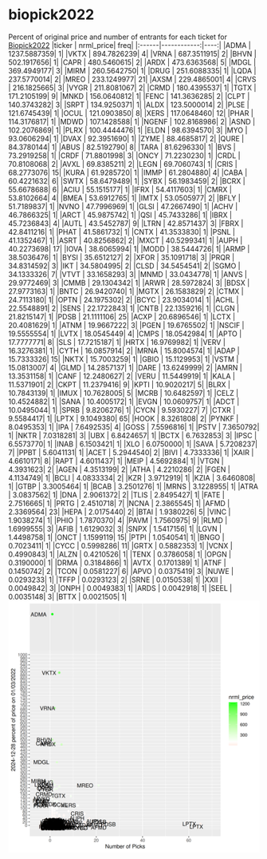 # biopick2022
Percent of original price and number of entrants for each ticket for [Biopick2022](https://twitter.com/hashtag/Biopick2022)
|ticker |   nrml_price| freq|
|:------|------------:|----:|
|ADMA   | 1237.5887359|    1|
|VKTX   |  894.7826239|    4|
|VRNA   |  687.3511915|    2|
|BHVN   |  502.1917656|    1|
|CAPR   |  480.5460615|    2|
|ARDX   |  473.6363568|    5|
|MDGL   |  369.4949177|    3|
|MIRM   |  260.5642750|    1|
|DRUG   |  251.6088335|    1|
|LQDA   |  237.5770014|    2|
|MREO   |  233.1249977|   21|
|AXSM   |  229.4865001|    4|
|CRVS   |  216.1825665|    3|
|VYGR   |  211.8081067|    2|
|CRMD   |  180.4395537|    1|
|TGTX   |  171.2105199|    9|
|MNKD   |  156.0640812|    1|
|FENC   |  141.3636285|    2|
|CLPT   |  140.3743282|    3|
|SRPT   |  134.9250371|    1|
|ALDX   |  123.5000014|    2|
|PLSE   |  121.6745439|    1|
|OCUL   |  121.0903850|    8|
|XERS   |  117.0648460|   12|
|PHAR   |  114.3176817|    1|
|MDWD   |  107.1428588|    1|
|NGENF  |  102.8168986|    2|
|ASND   |  102.2076869|    1|
|PLRX   |  100.4444476|    1|
|ELDN   |   98.6394570|    3|
|MYO    |   93.0606294|    1|
|DVAX   |   92.3951690|    1|
|ZYME   |   88.4685817|    2|
|QURE   |   84.3780144|    1|
|ABUS   |   82.5192790|    8|
|TARA   |   81.6296330|    1|
|BVS    |   73.2919258|    1|
|CRDF   |   71.8801998|    3|
|ONCY   |   71.2230230|    1|
|CRDL   |   70.8108068|    2|
|AVXL   |   69.8385211|    2|
|LEGN   |   69.7060743|    1|
|CRIS   |   68.2773076|   15|
|KURA   |   61.9285720|    1|
|IMMP   |   61.2804880|    4|
|CABA   |   60.4221632|    6|
|SWTX   |   58.6479489|    1|
|SYBX   |   56.1983459|    2|
|BCRX   |   55.6678688|    6|
|ACIU   |   55.1515177|    1|
|IFRX   |   54.4117603|    1|
|CMRX   |   53.8102664|    4|
|BMEA   |   53.6912765|    1|
|IMTX   |   53.0505977|    2|
|BFLY   |   51.7189837|    1|
|NVNO   |   47.7996969|    1|
|GLSI   |   47.2667490|    1|
|ACHV   |   46.7866325|    1|
|ARCT   |   45.9875742|    1|
|QSI    |   45.7433286|    1|
|IBRX   |   45.7236843|    4|
|AUTL   |   43.5452787|    9|
|LTRN   |   42.8571437|    3|
|FBRX   |   42.8411216|    1|
|PHAT   |   41.5861732|    1|
|CNTX   |   41.3533830|    1|
|PSNL   |   41.1352467|    1|
|ASRT   |   40.8256862|    2|
|MXCT   |   40.5299341|    1|
|AUPH   |   40.2273698|   17|
|IOVA   |   38.6065994|    1|
|MODD   |   38.5444726|    1|
|ARMP   |   38.5036476|    1|
|BYSI   |   35.6512127|    2|
|XFOR   |   35.1091718|    3|
|PRQR   |   34.8314592|    3|
|IKT    |   34.5804995|    2|
|CLSD   |   34.5454541|    2|
|SGMO   |   34.1333326|    7|
|VTVT   |   33.1658293|    3|
|MNMD   |   33.0434778|    1|
|ANVS   |   29.9772469|    3|
|CMMB   |   29.1304342|    1|
|ARWR   |   28.5972824|    3|
|BDSX   |   27.9773163|    1|
|BNTC   |   26.9420740|    1|
|MGTX   |   26.1583829|    2|
|CTMX   |   24.7113180|    1|
|OPTN   |   24.1975302|    2|
|BCYC   |   23.9034014|    1|
|ACHL   |   22.5548891|    2|
|SENS   |   22.1722843|    1|
|CNTB   |   22.1359216|    1|
|CLGN   |   21.8215147|    1|
|PDSB   |   21.1111106|   25|
|ACXP   |   20.6896546|    1|
|LCTX   |   20.4081629|    1|
|ATNM   |   19.9667222|    3|
|PGEN   |   19.6765502|    1|
|NSCIF  |   19.5555554|    1|
|LVTX   |   18.0545449|    4|
|CMPS   |   18.0542984|    1|
|APTO   |   17.7777771|    8|
|SLS    |   17.7215187|    1|
|HRTX   |   16.9769982|    1|
|VERV   |   16.3276381|    1|
|CYTH   |   16.0857914|    2|
|MRNA   |   15.8004574|    1|
|ADAP   |   15.7333326|   15|
|NKTX   |   15.7003259|    1|
|GBIO   |   15.1129953|    1|
|VSTM   |   15.0813007|    4|
|GLMD   |   14.2857137|    1|
|DARE   |   13.6249999|    2|
|AMRN   |   13.3531158|    1|
|CANF   |   12.2480627|    2|
|VERU   |   11.5449919|    1|
|KALA   |   11.5371901|    2|
|CKPT   |   11.2379416|    9|
|KPTI   |   10.9020217|    5|
|BLRX   |   10.7843139|    1|
|IMUX   |   10.7628005|    5|
|MCRB   |   10.6482597|    1|
|CELZ   |   10.4524882|    1|
|SANA   |   10.4005172|    1|
|EVGN   |   10.0609757|    1|
|ADCT   |   10.0495044|    1|
|SPRB   |    9.8206276|    1|
|CYCN   |    9.5930227|    7|
|CTXR   |    9.5584417|    1|
|LPTX   |    9.1049380|   65|
|HOOK   |    8.3261808|    2|
|PYNKF  |    8.0495353|    1|
|IPA    |    7.6492535|    4|
|GOSS   |    7.5596816|    1|
|PSTV   |    7.3650792|    1|
|NKTR   |    7.0318281|    3|
|UBX    |    6.8424657|    1|
|BCTX   |    6.7632853|    3|
|IPSC   |    6.5573770|    1|
|INAB   |    6.1503421|    1|
|XLO    |    6.0750000|    1|
|SAVA   |    5.7208237|    7|
|PPBT   |    5.6041131|    1|
|ACET   |    5.2944540|    2|
|BIVI   |    4.7333336|    1|
|XAIR   |    4.6610171|    8|
|RAPT   |    4.6011437|    1|
|MEIP   |    4.5692884|    1|
|VTGN   |    4.3931623|    2|
|AGEN   |    4.3513199|    2|
|ATHA   |    4.2210286|    2|
|FGEN   |    4.1134749|    1|
|BCLI   |    4.0833334|    2|
|KZR    |    3.9712919|    1|
|KZIA   |    3.6460808|    1|
|GTBP   |    3.3005464|    1|
|BCAB   |    3.2501276|    1|
|MRNS   |    3.1228955|    1|
|ATRA   |    3.0837562|    1|
|DNA    |    2.9061372|    2|
|TLIS   |    2.8495427|    1|
|FATE   |    2.7516665|    1|
|PRTG   |    2.4510718|    7|
|NCNA   |    2.3865545|    1|
|AFMD   |    2.3369564|   23|
|HEPA   |    2.0175440|    2|
|BTAI   |    1.9380226|    5|
|VINC   |    1.9038274|    1|
|PHIO   |    1.7870370|    4|
|PAVM   |    1.7560975|    9|
|RLMD   |    1.6999555|    3|
|AFIB   |    1.6129032|    3|
|SNPX   |    1.5417156|    1|
|LGVN   |    1.4498758|    1|
|ONCT   |    1.1599119|   15|
|PTPI   |    1.0540541|    1|
|BNGO   |    0.7023411|    1|
|CYCC   |    0.5998286|   11|
|GRTX   |    0.5882353|    1|
|VCNX   |    0.4990843|    1|
|ALZN   |    0.4210526|    1|
|TENX   |    0.3786058|    1|
|OPGN   |    0.3190000|    1|
|DRMA   |    0.3184866|    1|
|AVTX   |    0.1701389|    1|
|ATNF   |    0.1450742|    2|
|TCON   |    0.0581227|    6|
|APVO   |    0.0375419|    3|
|NUWE   |    0.0293233|    1|
|TFFP   |    0.0293123|    2|
|SRNE   |    0.0150538|    1|
|XXII   |    0.0049842|    3|
|ONPH   |    0.0049383|    1|
|ARDS   |    0.0042918|    1|
|SEEL   |    0.0035148|    3|
|BTTX   |    0.0021505|    1|
![retvspicks](biopicks.png?raw=true)
